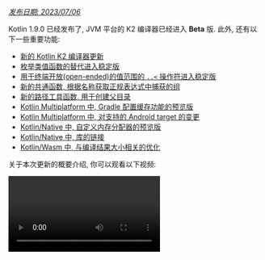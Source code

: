 [//]: # (title: Kotlin 1.9.0 版中的新功能)

_[发布日期: 2023/07/06](releases.md#release-details)_

Kotlin 1.9.0 已经发布了, JVM 平台的 K2 编译器已经进入 **Beta** 版.
此外, 还有以下一些重要功能:

* [新的 Kotlin K2 编译器更新](#new-kotlin-k2-compiler-updates)
* [枚举类值函数的替代进入稳定版](#stable-replacement-of-the-enum-class-values-function)
* [用于终端开放(open-ended)的值范围的 `..<` 操作符进入稳定版](#stable-operator-for-open-ended-ranges)
* [新的共通函数, 根据名称获取正规表达式中捕获的组](#new-common-function-to-get-regex-capture-group-by-name)
* [新的路径工具函数, 用于创建父目录](#new-path-utility-to-create-parent-directories)
* [Kotlin Multiplatform 中, Gradle 配置缓存功能的预览版](#preview-of-the-gradle-configuration-cache)
* [Kotlin Multiplatform 中, 对支持的 Android target 的变更](#changes-to-android-target-support)
* [Kotlin/Native 中, 自定义内存分配器的预览版](#preview-of-custom-memory-allocator)
* [Kotlin/Native 中, 库的链接](#library-linkage-in-kotlin-native)
* [Kotlin/Wasm 中, 与编译结果大小相关的优化](#size-related-optimizations)

关于本次更新的概要介绍, 你可以观看以下视频:

<video src="https://www.youtube.com/v/fvwTZc-dxsM" title="Kotlin 1.9.0 版中的新功能"/>

## IDE 支持 {id="ide-support"}

在以下 IDE 中可以使用支持 1.9.0 版的 Kotlin plugin:

| IDE            | 支持的版本                          |
|----------------|--------------------------------|
| IntelliJ IDEA  | 2022.3.x, 2023.1.x             |
| Android Studio | Giraffe (223), Hedgehog (231)* |

*Android Studio Giraffe (223) 和 Hedgehog (231) 的后续发布版中会包含 Kotlin 1.9.0 plugin.

IntelliJ IDEA 2023.2 的后续发布版中会包含 Kotlin 1.9.0 plugin.

> 要下载 Kotlin 的 artifact 和依赖项, 请 [配置你的 Gradle 设置](#configure-gradle-settings), 使用 Maven Central 仓库.
>
{style="warning"}

## 新的 Kotlin K2 编译器更新 {id="new-kotlin-k2-compiler-updates"}

JetBrains 的 Kotlin 开发组一直在努力稳定 K2 编译器, 1.9.0 版引入了更多的新功能.
JVM 平台的 K2 编译器现在已进入 **Beta** 版.

对于 Kotlin/Native 和跨平台项目, 也有了基本的支持.

### kapt 编译器 plugin 与 K2 编译器之间的兼容性

你可以在你的项目中和 K2 编译器一起使用 [kapt plugin](kapt.md), 但存在一些限制.
即使将 `languageVersion` 设置为 `2.0`, kapt 编译器 plugin 仍然会使用旧的编译器.

如果你对一个 `languageVersion` 设置为 `2.0` 的项目执行 kapt 编译器 plugin,
kapt 会自动切换到 `1.9`, 并禁用特定版本的兼容性检查.
这个行为相当于包含了下面这些命令行参数:
* `-Xskip-metadata-version-check`
* `-Xskip-prerelease-check`
* `-Xallow-unstable-dependencies`

这些检查对 kapt 任务被禁用了. 所有其他的编译任务仍然会继续使用新的 K2 编译器.

如果你在和 K2 编译器一起使用 kapt 时遇到任何问题, 请报告到我们的 [问题追踪系统](http://kotl.in/issue).

### 在你的项目中试用 K2 编译器 {id="try-the-k2-compiler-in-your-project"}

从 1.9.0 开始, 到 Kotlin 2.0 发布之前, 你可以很容易的测试 K2 编译器,
只需要向你的 `gradle.properties` 文件添加 `kotlin.experimental.tryK2=true` Gradle 属性就可以了.
你也可以运行以下命令:

```shell
./gradlew assemble -Pkotlin.experimental.tryK2=true
```

这个 Gradle 属性会自动将语言版本设置为 2.0, 而且会更新构建报告,
包括 Kotlin 编译任务中, 使用 K2 编译器和使用当前编译器的任务数量:

```none
##### 'kotlin.experimental.tryK2' results (Kotlin/Native not checked) #####
:lib:compileKotlin: 2.0 language version
:app:compileKotlin: 2.0 language version
##### 100% (2/2) tasks have been compiled with Kotlin 2.0 #####
```

### Gradle 构建报告 {id="gradle-build-reports"}

[Gradle 构建报告](gradle-compilation-and-caches.md#build-reports) 现在会显示编译代码时使用的是当前编译器还是 K2 编译器.
在 Kotlin 1.9.0 中, 你可以在你的 [Gradle build scan](https://scans.gradle.com/) 中看到这些信息:

![Gradle build scan - 使用 K1 编译器](gradle-build-scan-k1.png){width=700}

![Gradle build scan - 使用 K2 编译器](gradle-build-scan-k2.png){width=700}

你还可以在构建报告中看到项目中使用的 Kotlin 版本:

```none
Task info:
  Kotlin language version: 1.9
```

> 如果你使用 Gradle 8.0, 你可能遇到构建报告的一些问题, 尤其是启用 Gradle 配置缓存时.
> 这是一个已知的问题, 在 Gradle 8.1 和之后的版本中已经修正.
>
{style="note"}

### K2 编译器目前的限制 {id="current-k2-compiler-limitations"}

在你的 Gradle 项目中启用 K2 存在一些限制, 对使用 Gradle 8.3 以下版本的项目, 下面的情况可能会有影响:

* `buildSrc` 中源代码的编译.
* 在被包含的构建中的 Gradle plugin 的编译.
* 在 Gradle 8.3 以下版本的项目中使用的其他 Gradle plugin 的编译.
* Gradle plugin 依赖项的构建.

如果你遇到上面提到的问题, 你可以通过以下步骤来解决:

* 对 `buildSrc`, 任何 Gradle plugin, 以及它们的依赖项, 设置语言版本:

```kotlin
kotlin {
    compilerOptions {
        languageVersion.set(org.jetbrains.kotlin.gradle.dsl.KotlinVersion.KOTLIN_1_9)
        apiVersion.set(org.jetbrains.kotlin.gradle.dsl.KotlinVersion.KOTLIN_1_9)
    }
}
```

* 当 Gradle 8.3 可以使用时, 将你的项目的 Gradle 版本更新到 8.3.

### 留下你对于新 K2 编译器的反馈意见

如果你能提供你的反馈意见, 我们将会非常感谢!

* 在 Kotlin Slack 频道中, 直接向 K2 开发者提供你的反馈意见 – [获得邀请](https://surveys.jetbrains.com/s3/kotlin-slack-sign-up),
  并加入 [#k2-early-adopters](https://kotlinlang.slack.com/archives/C03PK0PE257) 频道.
* 在 [我们的问题追踪系统](https://kotl.in/issue) 中, 报告你遇到的新 K2 编译器的问题.
* [启用 **Send usage statistics** 选项](https://www.jetbrains.com/help/idea/settings-usage-statistics.html),
  允许 JetBrains 收集关于 K2 使用状况的匿名数据..

## 语言功能特性

在 Kotlin 1.9.0 中, 一些以前版本引入的新语言功能特性升级到了稳定版:
* [枚举类值函数的替代](#stable-replacement-of-the-enum-class-values-function)
* [数据对象与数据类的对称性](#stable-data-objects-for-symmetry-with-data-classes)
* [在内联的值类(inline value class)中支持有 body 的次级构造器(secondary constructor)](#support-for-secondary-constructors-with-bodies-in-inline-value-classes)

### 枚举类值函数的替代进入稳定版 {id="stable-replacement-of-the-enum-class-values-function"}

在 1.8.20 中, 引入了实验性功能: 枚举类的 `entries` 属性.
`entries` 属性是 `values()` 合成(synthetic)函数的现代而且高性能的替代者.
在 1.9.0 中, `entries` 属性进入了稳定版.

> `values()` 函数仍然继续支持, 但我们推荐你改为使用 `entries` 属性.
>
{style="tip"}

```kotlin
enum class Color(val colorName: String, val rgb: String) {
    RED("Red", "#FF0000"),
    ORANGE("Orange", "#FF7F00"),
    YELLOW("Yellow", "#FFFF00")
}

fun findByRgb(rgb: String): Color? = Color.entries.find { it.rgb == rgb }
```
{validate="false"}

关于枚举类的 `entries` 属性, 更多详情请参见 [Kotlin 1.8.20 的新功能](whatsnew1820.md#a-modern-and-performant-replacement-of-the-enum-class-values-function).

### 数据对象与数据类的对称性进入稳定版 {id="stable-data-objects-for-symmetry-with-data-classes"}

在 [Kotlin 1.8.20](whatsnew1820.md#preview-of-data-objects-for-symmetry-with-data-classes) 中引入了数据对象的声明,
现在进入了稳定版.
包括为了与数据类保持对称而添加的函数: `toString()`, `equals()`, 和 `hashCode()`.

这个功能在 `sealed` 类型层级结构中非常有用 (例如一个 `sealed class` 或 `sealed interface` 层级结构),
因为 `data object` 声明可以与 `data class` 声明一起方便的使用.
在这个示例中, 将 `EndOfFile` 声明为 `data object`, 而不是普通的 `object`,
代表它自动拥有 `toString()` 函数, 不需要手动的覆盖这个函数.
这样就保持了与相应的数据类定义的对称性.

```kotlin
sealed interface ReadResult
data class Number(val number: Int) : ReadResult
data class Text(val text: String) : ReadResult
data object EndOfFile : ReadResult

fun main() {
    println(Number(7)) // 输出结果为 Number(number=7)
    println(EndOfFile) // 输出结果为 EndOfFile
}
```
{validate="false"}

更多详情, 请参见 [Kotlin 1.8.20 的新功能](whatsnew1820.md#preview-of-data-objects-for-symmetry-with-data-classes).

### 在内联的值类(inline value class)中支持有 body 的次级构造器(secondary constructor) {id="support-for-secondary-constructors-with-bodies-in-inline-value-classes"}

从 Kotlin 1.9.0 开始, [内联的值类(inline value class)](inline-classes.md) 中有 body 的次级构造器(secondary constructor) 默认可以使用了:

```kotlin
@JvmInline
value class Person(private val fullName: String) {
    // 从 Kotlin 1.4.30 开始可以使用:
    init {
        check(fullName.isNotBlank()) {
            "Full name shouldn't be empty"
        }
    }
    // 从 Kotlin 1.9.0 开始默认可以使用:
    constructor(name: String, lastName: String) : this("$name $lastName") {
        check(lastName.isNotBlank()) {
            "Last name shouldn't be empty"
        }
    }
}
```
{validate="false"}

以前, Kotlin 在内联类中只允许使用 public 的主构造器.
这就造成, 无法封装底层值, 或创建一个内联类来表达某些受限定的值.

随着 Kotlin 的发展, 解决了这个问题. Kotlin 1.4.30 取消了对 `init` 代码块的限制,
之后, Kotlin 1.8.20 提供了预览功能, 允许使用有 body 的次级构造器.
现在这个功能默认可以使用了.
关于 Kotlin 内联类的开发进程, 请参见 [这个 KEEP](https://github.com/Kotlin/KEEP/blob/master/proposals/inline-classes.md).

## Kotlin/JVM {id="kotlin-jvm"}

从 version 1.9.0 来时, 编译器能够生成字节码版本对应于 JVM 20的类.
此外, `JvmDefault` 注解和旧的 `-Xjvm-default` 模式的废弃周期继续向前推进.

### JvmDefault 注解和旧的 -Xjvm-default 模式的废弃

从 Kotlin 1.5 开始, `JvmDefault` 注解的使用被废弃了, 取代它的是新的 `-Xjvm-default` 模式: `all` 和 `all-compatibility`.
随着 Kotlin 1.4 中引入的 `JvmDefaultWithoutCompatibility`,
以及 Kotlin 1.6 中引入的 `JvmDefaultWithCompatibility`,
这些模式提供了对 `DefaultImpls` 类的生成的全面的控制, 并确保与旧的 Kotlin 代码无缝的兼容性.

因此, 在 Kotlin 1.9.0 中, `JvmDefault` 注解不再具有任何意义, 并被标注为已废弃, 使用它会产生编译错误.
它最终将会从 Kotlin 中完全删除.

## Kotlin/Native {id="kotlin-native"}

除其他改进之外, 这个发布版还带来了 [Kotlin/Native 内存管理器](native-memory-manager.md) 的更多改进,
将会增强它的健壮性和性能:

* [自定义内存分配器的预览版](#preview-of-custom-memory-allocator)
* [主线程上的 Objective-C 或 Swift 对象释放 hook](#objective-c-or-swift-object-deallocation-hook-on-the-main-thread)
* [在 Kotlin/Native 中访问常数值时不会初始化对象](#no-object-initialization-when-accessing-constant-values-in-kotlin-native)
* [能够为 iOS 模拟器上的测试配置 standalone 模式](#ability-to-configure-standalone-mode-for-ios-simulator-tests-in-kotlin-native)
* [Kotlin/Native 中库的链接](#library-linkage-in-kotlin-native)

### 自定义内存分配器的预览版 {id="preview-of-custom-memory-allocator"}

Kotlin 1.9.0 引入了自定义内存分配器的预览版.
它的分配系统能够提高 [Kotlin/Native 内存管理器](native-memory-manager.md) 的运行期性能.

Kotlin/Native 中目前的对象分配系统使用一个一般性的分配器, 不能实现高效的垃圾收集.
作为补偿, 在垃圾收集器 (GC) 将所有已分配的对象合并入单个列表之前
它维护一个线程局部的(thread-local)链表, 其中包含已分配的对象, 这个列表可以在清理过程中遍历.
这种方案造成了几个性能缺陷:

* 清理顺序缺乏内存局部性(memory locality), 并且经常导致分散的内存访问模式, 造成潜在的性能问题.
* 链表对每个对象需要更多内存, 增加了内存使用量, 尤其是在处理大量的小对象的情况下.
* 包含所有已分配对象的单个列表使得难以进行并行清理, 当转换器线程(Mutator Thread)分配对象的速度超过 GC 线程回收它们的速度时, 可能造成内存使用量的问题.

为了解决这些问题, Kotlin 1.9.0 引入了自定义内存分配器的预览版.
它将系统内存分为多个页面(Page), 允许按连续的顺序进行独立的清理.
每次分配的内存都会成为一个页面(Page)内的内存块(Memory Block), 并且页面会追踪各个块的大小.
各种不同的页面类型进行了不同的优化, 以适应于不同的内存分配大小.
内存块的连续排列保证了可以对所有的分配块进行高效的迭代.

当一个线程分配内存时, 它会根据分配的大小搜索适当的页面.
线程会根据不同的大小类别维护一组页面.
对于一个确定的大小, 当前页通常可以容纳这个内存分配.
如果不能, 那么线程会从共享的分配空间请求一个不同的页面.
这个页面的状态可能是可用, 需要清理, 或需要创建.

新的内存分配器允许同时使用多个多个独立的分配空间,
因此 Kotlin 开发组可以实验不同的页面布局, 进一步提高性能.

关于新的内存分配器的设计, 更多详情请参见 [README](https://github.com/JetBrains/kotlin/blob/master/kotlin-native/runtime/src/alloc/custom/README.md).

#### 如何启用

添加 `-Xallocator=custom` 编译器选项:

```kotlin
kotlin {
    macosX64("native") {
        binaries.executable()

        compilations.configureEach {
            compilerOptions.configure {
                freeCompilerArgs.add("-Xallocator=custom")
            }
        }
    }
}
```
{validate="false"}

#### 留下你的反馈意见

希望你能通过 [YouTrack](https://youtrack.jetbrains.com/issue/KT-55364/Implement-custom-allocator-for-Kotlin-Native)
提供你的反馈意见, 帮助改进自定义分配器.

### 主线程上的 Objective-C 或 Swift 对象释放 hook {id="objective-c-or-swift-object-deallocation-hook-on-the-main-thread"}

从 Kotlin 1.9.0 开始, 对于 Objective-C 或 Swift 对象, 如果对象在主线程中被传递到 Kotlin, 那么对象的释放 hook 也会在主线程上被调用.
[Kotlin/Native 内存管理器](native-memory-manager.md) 以前处理 Objective-C 对象引用的方式可能会导致内存泄露.
我们相信现在的新的行为可以改进内存管理器的健壮性.

考虑一个被 Kotlin 代码引用的 Objective-C 对象, 例如, 当对象作为参数传递时, 被函数返回时, 或者从一个集合获取时.
这种情况下, Kotlin 创建它自己的对象, 其中保持 Objective-C 对象的引用.
当 Kotlin 对象被释放时, Kotlin/Native 运行期库会调用 `objc_release` 函数, 释放 Objective-C 对象的引用.

在以前的版本中, Kotlin/Native 内存管理器在一个特殊的 GC 线程中运行 `objc_release`.
如果它是这个对象的最后引用, 那么对象会被释放.
问题发生在, 如果 Objective-C 对象有自定义的释放 hooks, 例如 Objective-C 中的 `dealloc` 方法, 或 Swift 中的 `deinit` 代码块,
这些 hook 期望在特定的线程上调用.

由于主线程中的对象的 hook 通常也期望在主线程中调用, Kotlin/Native 运行期库现在也在主线程上调用 `objc_release`.
它应该覆盖 Objective-C 对象在主线程上传递到 Kotlin, 并在主线程中创建一个 Kotlin 端的对等对象的情况.
这只对处理主调度队列的情况才有效，对于通常的 UI 应用程序就是这种情况.
如果不是主调度队列, 或者对象在主线程以外的线程中传递到 Kotlin 的情况, 会和以前一样, 在特殊的 GC 线程中调用 `objc_release`.

#### 如何关闭这个功能

如果你遇到问题, 你可以在你的 `gradle.properties` 文件中, 添加以下选项, 禁用这个行为:

```none
kotlin.native.binary.objcDisposeOnMain=false
```

遇到这样的情况, 请报告到 [我们的问题追踪系统](https://kotl.in/issue).

### 在 Kotlin/Native 中访问常数值时不会初始化对象 {id="no-object-initialization-when-accessing-constant-values-in-kotlin-native"}

从 Kotlin 1.9.0 开始, 在访问 `const val` 域变量时, Kotlin/Native 后端不会初始化对象:

```kotlin
object MyObject {
    init {
        println("side effect!")
    }

    const val y = 1
}

fun main() {
    println(MyObject.y) // 第 1 次不会初始化
    val x = MyObject    // 这里会发生初始化
    println(x.y)
}
```
{validate="false"}

这个行为现在与 Kotlin/JVM 平台统一了, Kotlin/JVM 平台的实现与 Java 一致, 对这种情况对象永远不会初始化.
由于这个变化, 你的 Kotlin/Native 项目还能够有一些性能改进.

### 能够为 iOS 模拟器上的测试配置 standalone 模式 {id="ability-to-configure-standalone-mode-for-ios-simulator-tests-in-kotlin-native"}

默认情况下, 在对 Kotlin/Native 运行 iOS 模拟器上的测试时, 会使用 `--standalone` 选项, 以避免发生手动的模拟器启动和关闭.
在 1.9.0 中, 现在你可以在 Gradle task 中通过 `standalone` 属性配置是否使用这个选项.
默认会使用 `--standalone` 选项, 启用 standalone 模式.

下面的例子演示在你的 `build.gradle.kts` 文件中如何禁用 standalone 模式:

```kotlin
tasks.withType<org.jetbrains.kotlin.gradle.targets.native.tasks.KotlinNativeSimulatorTest>().configureEach {
    standalone.set(false)
}
```
{validate="false"}

> 如果你禁用 standalone 模式, 那么必须手动启用模拟器. 要从 CLI 启动你的模拟器, 可以使用下面的命令:
>
> ```shell
> /usr/bin/xcrun simctl boot <DeviceId>
>```
>
{style="warning"}

### Kotlin/Native 中库的链接 {id="library-linkage-in-kotlin-native"}

从 Kotlin 1.9.0 开始, Kotlin/Native 编译器使用与 Kotlin/JVM 相同的方式来处理 Kotlin 库的链接问题.
如果一个第三方 Kotlin 库的作者对实验性 API 进行了不兼容的变更, 而这个 API 又被另一个第三方 Kotlin 库使用, 那么你就可能遇到这样的问题.

对于第三方 Kotlin 库之间发生链接错误的情况, 构建不会在编译过程中失败.
相反, 你只会在运行期间遇到这些错误, 这种行为与 JVM 完全相同.

每当 Kotlin/Native 编译器检测到库链接的问题就会报告警告.
你可以在你的编译日志中找到这样的警告, 例如:

```text
No function found for symbol 'org.samples/MyRemovedClass.doSomething|3657632771909858561[0]'

Can not get instance of singleton 'MyEnumClass.REMOVED_ENTRY': No enum entry found for symbol 'org.samples/MyEnumClass.REMOVED_ENTRY|null[0]'

Function 'getMyRemovedClass' can not be called: Function uses unlinked class symbol 'org.samples/MyRemovedClass|null[0]'
```

在你的项目中, 你可以进一步配置, 甚至禁用这样的行为:

* 如果你不想在你的编译日志中看到这些警告, 可以使用 `-Xpartial-linkage-loglevel=INFO` 编译器选项来禁止警告.
* 也可以使用 `-Xpartial-linkage-loglevel=ERROR`, 将报告的警告级别提升为编译错误.
  这种情况下, 编译会失败, 你会在编译日志中看到所有的错误. 使用这个选项可以更加严密的检测链接错误.
* 如果你在使用这个功能时遇到意想不到的问题, 你可以使用 `-Xpartial-linkage=disable` 编译器选项关闭这个功能.
  遇到这样的情况, 请报告到 [我们的问题追踪系统](https://kotl.in/issue).

```kotlin
// 通过 Gradle 构建文件传递编译器选项的示例.
kotlin {
    macosX64("native") {
        binaries.executable()

        compilations.configureEach {
            compilerOptions.configure {
                // 禁止链接警告:
                freeCompilerArgs.add("-Xpartial-linkage-loglevel=INFO")

                // 将链接警告提升为错误:
                freeCompilerArgs.add("-Xpartial-linkage-loglevel=ERROR")

                // 完全禁用这个功能:
                freeCompilerArgs.add("-Xpartial-linkage=disable")
            }
        }
    }
}
```
{validate="false"}

### 用于与 C 代码交互时的隐式整数转换的编译器选项 {id="compiler-option-for-c-interop-implicit-integer-conversions"}

我们引入了与 C 代码交互时的一个编译器选项, 允许你使用隐式整数转换.
经过仔细考虑之后, 我们引入了这个编译器选项, 以防止无意的使用,
因为这个功能还有待继续改进, 而我们的目标是拥有最高质量的 API.

下面的示例代码中, 一个隐式整数转换允许 `options = 0`,
尽管 [`options`](https://developer.apple.com/documentation/foundation/nscalendar/options)
是无符号的 `UInt` 类型, 而 `0` 是有符号的整数.

```kotlin
val today = NSDate()
val tomorrow = NSCalendar.currentCalendar.dateByAddingUnit(
    unit = NSCalendarUnitDay,
    value = 1,
    toDate = today,
    options = 0
)
```
{validate="false"}

要对原生库使用隐式转换, 请使用 `-XXLanguage:+ImplicitSignedToUnsignedIntegerConversion` 编译器选项.

你可以在你的 Gradle `build.gradle.kts` 文件中进行配置:
```kotlin
tasks.withType<org.jetbrains.kotlin.gradle.tasks.KotlinNativeCompile>().configureEach {
    compilerOptions.freeCompilerArgs.addAll(
        "-XXLanguage:+ImplicitSignedToUnsignedIntegerConversion"
    )
}
```
{validate="false"}

## Kotlin Multiplatform

在 1.9.0 中, Kotlin Multiplatform 有了以下重要更新, 旨在改善你的开发者体验:

* [对支持的 Android target 的变更](#changes-to-android-target-support)
* [默认启用新的 Android 源代码集布局](#new-android-source-set-layout-enabled-by-default)
* [在跨平台项目中的 Gradle 配置缓存功能的预览版](#preview-of-the-gradle-configuration-cache)

### 对支持的 Android target 的变更 {id="changes-to-android-target-support"}

我们正在继续努力稳定 Kotlin Multiplatform.
其中必要的一步是为 Android target 提供一级支持.
我们很激动的宣布, 将来, Google 的 Android 开发组将会提供他们自己的 Gradle plugin, 来支持 Kotlin Multiplatform 中的 Android.

为了给这个来自 Google 的新解决方案开辟道路, 我们会重命名 1.9.0 的目前的 Kotlin DSL 中的 `android` 代码块.
请将你的构建脚本中的所有 `android` 代码块改为 `androidTarget`.
这是一个必要的临时变更, 目的是将 `android` 的名称留给未来由 Google 提供的 DSL 使用.

Google plugin 将成为在跨平台项目中使用 Android 的首选方式.
当它完成之后, 我们会提供必要的迁移说明, 让你能够象以前一样使用 `android` 的短名称.

### 默认启用新的 Android 源代码集布局 {id="new-android-source-set-layout-enabled-by-default"}

从 Kotlin 1.9.0 开始, 默认会使用新的 Android 源代码集布局.
它取代了以前的目录命名模式, 这个旧模式在很多方面令人难以理解.
新布局有很多优点:

* 简化的类型语义 – 新的 Android 源代码集布局提供了清晰而且一致的命名规约, 有助于区分不同类型的源代码集.
* 改进的源代码目录布局 – 使用新的布局, `SourceDirectories` 的排列变得更加连贯, 更易于组织代码和定位源代码文件.
* 清晰的 Gradle 配置命名模式 – 在 `KotlinSourceSets` 和 `AndroidSourceSets` 中, 命名模式现在更加一致, 更加易于预测.

新的布局需要使用 Android Gradle plugin 7.0 或更高版本, 以及 Android Studio 2022.3 或更高版本.
请参见我们的 [迁移向导](multiplatform-android-layout.md), 在你的 `build.gradle(.kts)` 文件中进行必要的修改.

### Gradle 配置缓存功能的预览版 {id="preview-of-the-gradle-configuration-cache"}

<anchor name="preview-of-gradle-configuration-cache"/>

Kotlin 1.9.0 增加了对跨平台库中的 [Gradle 配置缓存](https://docs.gradle.org/current/userguide/configuration_cache.html) 的支持.
如果你是库的作者, 你可以得益于构建性能的改善.

Gradle 配置缓存通过对后续的构建重用配置阶段的结果来加快构建过程.
这个功能从 Gradle 8.1 开始成为稳定版. 要启用它, 请遵照 [Gradle 文档](https://docs.gradle.org/current/userguide/configuration_cache.html#config_cache:usage) 中的说明.

> 对于与 Xcode 集成的 task, 或 [Kotlin CocoaPods Gradle plugin](multiplatform-cocoapods-dsl-reference.md),
> Kotlin Multiplatform plugin 还不支持 Gradle 配置缓存.
> 我们期望在未来的 Kotlin 发布版中添加这个功能.
>
{style="note"}

## Kotlin/Wasm

Kotlin 开发组还在继续实验新的 Kotlin/Wasm 编译目标.
这个发布版引入了几个性能优化和 [与编译结果大小相关的优化](#size-related-optimizations),
以及 [与 JavaScript 交互功能的更新](#updates-in-javascript-interop).

### 与编译结果大小相关的优化 {id="size-related-optimizations"}

对 WebAssembly (Wasm) 项目, Kotlin 1.9.0 引入了编译结果大小的显著改善.
比较两个 "Hello World" 项目,
Kotlin 1.9.0 中的 Wasm 代码大小比 Kotlin 1.8.20 中要小超过 10 倍以上.

![Kotlin/Wasm 与编译结果大小相关的优化](wasm-1-9-0-size-improvements.png){width=700}

在使用 Kotlin 代码针对 Wasm 平台进行开发时, 这些代码大小优化可以更加高效的利用资源, 并改善性能.

### 与 JavaScript 交互功能的更新 {id="updates-in-javascript-interop"}

这次 Kotlin 更新引入了 Kotlin/Wasm 的 Kotlin 与 JavaScript 之间交互能力的变更.
由于 Kotlin/Wasm 是一个 [实验性](components-stability.md#stability-levels-explained) 功能, 它的互操作性存在一些限制.

#### 动态类型的限制

从 1.9.0 版开始, Kotlin 在 Kotlin/Wasm 中不再支持使用 `Dynamic` 类型.
这个功能现在已被废弃, 由新的通用的 `JsAny` 类型取代, 这个类型游离于 JavaScript 互操作性.

更多详情, 请参见 [Kotlin/Wasm 与 JavaScript 的互操作性](wasm-js-interop.md) 文档.

#### 非外部类型(non-external type)的限制

Kotlin/Wasm 在向 JavaScript 传递值时, 或从 JavaScript 传入值时, 支持对特定的 Kotlin 静态的转换.
支持的类型包括:

* 基本类型, 例如有符号的数值, `Boolean`, 以及 `Char`.
* `String`.
* 函数类型.

其他类型传递时不会转换, 而是作为不透明引用(Opaque Reference), 导致 JavaScript 与 Kotlin 子类型之间的不一致.

为了解决这个问题, Kotlin 在与 JavaScript 交互时, 限制为只允许使用一组良好支持的类型.
从 Kotlin 1.9.0 开始, 在 Kotlin/Wasm 的 JavaScript 交互中, 只支持外部(external) 类型, 基本类型, 字符串, 以及函数类型.
此外, 引入了一个单独的显式类型, 名为 `JsReference`, 用来表达可在 JavaScript 交互中使用的 Kotlin/Wasm 对象句柄.

更多详情, 请参见 [Kotlin/Wasm 与 JavaScript 的互操作性](wasm-js-interop.md) 文档.

### Kotlin Playground 中的 Kotlin/Wasm

Kotlin Playground 支持 Kotlin/Wasm 编译目标.
你可以编写, 运行, 分享你的针对 Kotlin/Wasm 编译目标的 Kotlin 代码.
[马上看看吧](https://pl.kotl.in/HDFAvimga)

> 使用 Kotlin/Wasm 需要在你的浏览器中启用实验性的功能.
>
> [参见: 如何启用这些功能](wasm-troubleshooting.md).
>
{style="note"}

```kotlin
import kotlin.time.*
import kotlin.time.measureTime

fun main() {
    println("Hello from Kotlin/Wasm!")
    computeAck(3, 10)
}

tailrec fun ack(m: Int, n: Int): Int = when {
    m == 0 -> n + 1
    n == 0 -> ack(m - 1, 1)
    else -> ack(m - 1, ack(m, n - 1))
}

fun computeAck(m: Int, n: Int) {
    var res = 0
    val t = measureTime {
        res = ack(m, n)
    }
    println()
    println("ack($m, $n) = ${res}")
    println("duration: ${t.inWholeNanoseconds / 1e6} ms")
}
```
{kotlin-runnable="true" kotlin-min-compiler-version="1.3" id="kotlin-whats-new-1-9-0-kotlin-wasm-playground"}

## Kotlin/JS {id="kotlin-js"}

这个发布版引入了 Kotlin/JS 的更新, 包括删除了旧的 Kotlin/JS 编译器, 废弃了 Kotlin/JS Gradle plugin,
以及实验性的支持 ES2015:

* [删除了旧的 Kotlin/JS 编译器](#removal-of-the-old-kotlin-js-compiler)
* [废弃了 Kotlin/JS Gradle plugin](#deprecation-of-the-kotlin-js-gradle-plugin)
* [废弃了外部枚举类型(external enum)](#deprecation-of-external-enum)
* [实验性的支持 ES2015 类和模块](#experimental-support-for-es2015-classes-and-modules)
* [更改了 JS 产品发布(production distribution)的默认目标](#changed-default-destination-of-js-production-distribution)
* [从 stdlib-js 中抽取了 org.w3c 声明](#extract-org-w3c-declarations-from-stdlib-js)

> 从 1.9.0 版开始, 对 Kotlin/JS 还启用了 [部分的库链接](#library-linkage-in-kotlin-native).
>
{style="note"}

### 删除了旧的 Kotlin/JS 编译器 {id="removal-of-the-old-kotlin-js-compiler"}

在 Kotlin 1.8.0 中, 我们 [宣布了](whatsnew18.md#stable-js-ir-compiler-backend) 基于 IR 的后端已成为 [稳定版](components-stability.md).
从那之后, 不指定编译器成为一种错误, 使用旧的编译器会导致警告.

在 Kotlin 1.9.0 中, 使用旧的后端会导致错误.
请遵照我们的 [迁移指南](js-ir-migration.md), 迁移到 IR 编译器.

### 废弃了 Kotlin/JS Gradle plugin {id="deprecation-of-the-kotlin-js-gradle-plugin"}

从 Kotlin 1.9.0 开始, `kotlin-js` Gradle plugin 已被废弃.
我们建议你改为使用 `kotlin-multiplatform` Gradle plugin 中的 `js()` 编译目标.

Kotlin/JS Gradle plugin 的功能本质上与 `kotlin-multiplatform` plugin 是重叠的, 并使用了相同的内部实现.
这种功能重叠导致了理解困难, 并增加了 Kotlin 开发组的维护负担.

关于迁移说明, 请参见我们的 [Kotlin Multiplatform 兼容性指南](multiplatform-compatibility-guide.md#migration-from-kotlin-js-gradle-plugin-to-kotlin-multiplatform-gradle-plugin).
如果你遇到迁移指南中没有提到的其它问题, 请报告到我们的 [问题追踪系统](http://kotl.in/issue).

### 废弃了外部枚举类型(external enum) {id="deprecation-of-external-enum"}

在 Kotlin 1.9.0 中, 外部枚举类型(external enum)的使用将被废弃, 原因是枚举类型的静态成员, 例如 `entries`, 不能存在于 Kotlin 之外.
我们建议改为使用外部的封闭类, 并以对象作为它的子类:

```kotlin
// 以前的代码
external enum class ExternalEnum { A, B }

// 现在的代码
external sealed class ExternalEnum {
    object A: ExternalEnum
    object B: ExternalEnum
}
```
{validate="false"}

通过切换为以对象为子类的外部封闭类, 你可以实现与外部枚举类型相似的功能, 同时又能避免与默认方法相关的问题.

从 Kotlin 1.9.0 开始, 外部枚举类型的使用将被标记为废弃.
我们建议你更新你的代码, 使用上面建议的外部封闭类来实现, 以保证兼容性, 并有利于未来的维护.

### 实验性的支持 ES2015 类和模块 {id="experimental-support-for-es2015-classes-and-modules"}

本次发布引入了对 ES2015 模块和生成 ES2015 类的 [实验性](components-stability.md#stability-levels-explained) 支持:
* 模块提供了一种方式, 简化你的代码库, 并提高可维护性.
* 类允许你结合面向对象编程 (OOP) 原则, 产生更加清晰直观的代码.

要启用这些功能, 请更新你的 `build.gradle.kts` 文件:

```kotlin
// build.gradle.kts
kotlin {
    js(IR) {
        useEsModules() // 启用 ES2015 模块
        browser()
    }
}

// 启用 ES2015 类的生成
tasks.withType<KotlinJsCompile>().configureEach {
    kotlinOptions {
        useEsClasses = true
    }
}
```
{validate="false"}

关于 ES2015 (ECMAScript 2015, ES6), 更多详情请参见 [官方文档](https://262.ecma-international.org/6.0/).

### 更改了 JS 产品发布(production distribution)的默认目标 {id="changed-default-destination-of-js-production-distribution"}

在 Kotlin 1.9.0 之前, 发布的目标目录是 `build/distributions`.
但是, 这是一个用于 Gradle archive 的共通目录.
为了解决这个问题, 在 Kotlin 1.9.0 中我们将默认的发布目标目录改为:
`build/dist/<targetName>/<binaryName>`.

例如, `productionExecutable` 过去会发布到 `build/distributions`.
在 Kotlin 1.9.0 中, 它会发布到 `build/dist/js/productionExecutable`.

> 如果你有一个使用这些构建结果的管道, 请确认更新目录的设置.
>
{style="warning"}

### 从 stdlib-js 中抽取了 org.w3c 声明 {id="extract-org-w3c-declarations-from-stdlib-js"}

从 Kotlin 1.9.0 开始, `stdlib-js` 不再包含 `org.w3c` 声明.
这些声明改为移动到一个单独的 Gradle 依赖项中.
当你向你的 `build.gradle.kts` 文件添加 Kotlin Multiplatform Gradle plugin 时,
这些声明会自动包含到你的项目中, 和标准库类似.

不需要任何手动的迁移处理. 必要的调整工作会自动处理.

## Gradle

Kotlin 1.9.0 带来了新的 Gradle 编译器选项, 以及很多其他功能:

* [删除了 classpath 属性](#removed-classpath-property)
* [新的 Gradle 编译器选项](#new-compiler-options)
* [Kotlin/JVM 的项目级编译器选项](#project-level-compiler-options-for-kotlin-jvm)
* [用于 Kotlin/Native 模块名称的编译器选项](#compiler-option-for-kotlin-native-module-name)
* [用于 Kotlin 官方库的单独的编译器 plugin](#separate-compiler-plugins-for-official-kotlin-libraries)
* [增加了最低支持版本](#incremented-minimum-supported-version)
* [kapt 不再过早创建 task](#kapt-doesn-t-cause-eager-task-creation-in-gradle)
* [JVM 编译目标校验模式的程序化配置](#programmatic-configuration-of-the-jvm-target-validation-mode)

### 删除了 classpath 属性 {id="removed-classpath-property"}

在 Kotlin 1.7.0 中, 我们宣布了 `KotlinCompile` task 属性 `classpath` 废弃周期的开始.
在 Kotlin 1.8.0 中废弃级别提升到了 `ERROR`.
在本次发布版中, 我们最终删除了 `classpath` 属性.
所有的编译任务现在应该使用 `libraries` 输入, 得到编译所需要的库的列表.

### 新的编译器选项 {id="new-compiler-options"}

Kotlin Gradle plugin 现在提供新的属性, 用于使用者同意(Opt-in), 以及编译器的渐进模式(progressive mode).

* 要对新的 API 标注使用者同意(Opt-in), 现在你可以使用 `optIn` 属性, 传递一个字符串列表, 例如: `optIn.set(listOf(a, b, c))`.
* 要启用渐进模式, 请使用 `progressiveMode.set(true)`.

### Kotlin/JVM 的项目级编译器选项 {id="project-level-compiler-options-for-kotlin-jvm"}

从 Kotlin 1.9.0 开始, 在 `kotlin` 配置代码块中, 可以使用一个新的 `compilerOptions` 代码块:

```kotlin
kotlin {
    compilerOptions {
        jvmTarget.set(JVM.Target_11)
    }
}
```
{validate="false"}

这个功能使得编译器选项的配置更加容易. 但是, 需要注意一些重要的细节:

* 这个配置只适用于项目级.
* 对于 Android plugin, 这个代码块与下面的代码配置相同的对象:

```kotlin
android {
    kotlinOptions {}
}
```
{validate="false"}

* `android.kotlinOptions` 和 `kotlin.compilerOptions` 配置块会相互覆盖. 只有构建文件中最后出现的 (最下方的) 代码块会起作用.
* 如果在项目级配置了 `moduleName`, 它的值在传递给编译器时可能会变更.
  对 `main` 编译不会如此, 但对其它编译类型, 例如, test source, Kotlin Gradle plugin 会添加  `_test` 后缀.
* `tasks.withType<KotlinJvmCompile>().configureEach {}` (或 `tasks.named<KotlinJvmCompile>("compileKotlin") { }`) 之内的配置会覆盖 `kotlin.compilerOptions` 和 `android.kotlinOptions`.

### 用于 Kotlin/Native 模块名称的编译器选项 {id="compiler-option-for-kotlin-native-module-name"}

在 Kotlin Gradle plugin 中现在可以很容易的使用 Kotlin/Native 的
[`module-name`](compiler-reference.md#module-name-name-native) 编译器选项.

这个选项对编译的模块指定一个名称, 也可以为导入到 Objective-C 的声明添加一个名称前缀.

你可以直接在你的 Gradle 构建文件的 `compilerOptions` 代码块中设置模块名称:

<tabs group="build-script">
<tab title="Kotlin" group-key="kotlin">

```kotlin
tasks.named<org.jetbrains.kotlin.gradle.tasks.KotlinNativeCompile>("compileKotlinLinuxX64") {
    compilerOptions {
        moduleName.set("my-module-name")
    }
}
```

</tab>
<tab title="Groovy" group-key="groovy">

```groovy
tasks.named("compileKotlinLinuxX64", org.jetbrains.kotlin.gradle.tasks.KotlinNativeCompile.class) {
    compilerOptions {
        moduleName = "my-module-name"
    }
}
```

</tab>
</tabs>


### 用于 Kotlin 官方库的单独的编译器 plugin {id="separate-compiler-plugins-for-official-kotlin-libraries"}

Kotlin 1.9.0 为它的官方库引入了单独的编译器 plugin. 以前, 编译器 plugin 内嵌在对应的 Gradle plugin 中.
如果编译器 plugin 编译时使用的 Kotlin 版本比 Gradle build 的 Kotlin 运行期版本更高, 就可能导致兼容性问题.

新的编译器 plugin 添加为单独的依赖项, 因此你不会再遇到与旧版本 Gradle 的兼容性问题.
新方案的另一个主要优点是, 新的编译器 plugin 可以在其他构建系统中使用, 例如 [Bazel](https://bazel.build/).

以下是我们发布到 Maven Central 的新编译器 plugin 的列表:

* kotlin-atomicfu-compiler-plugin
* kotlin-allopen-compiler-plugin
* kotlin-lombok-compiler-plugin
* kotlin-noarg-compiler-plugin
* kotlin-sam-with-receiver-compiler-plugin
* kotlinx-serialization-compiler-plugin

每个 plugin 都有它对应的 `-embeddable`, 例如,
`kotlin-allopen-compiler-plugin-embeddable` 用来与 `kotlin-compiler-embeddable` artifact 一起使用,
这是脚本化 artifact 的默认选项.

Gradle 将这些 plugin 添加为编译器参数. 你不需要对你既有的项目进行任何变更.

### 增加了最低支持版本 {id="incremented-minimum-supported-version"}

从 Kotlin 1.9.0 开始, 支持的 Android Gradle plugin 最低版本是 4.2.2.

参见 [Kotlin Gradle plugin 与可用的 Gradle 版本之间的兼容性](gradle-configure-project.md#apply-the-plugin).

### kapt 不再过早创建 Gradle 中的 task {id="kapt-doesn-t-cause-eager-task-creation-in-gradle"}

在 1.9.0 之前, [kapt 编译器 plugin](kapt.md) 会请求配置后的 Kotlin 编译 task 实例, 导致过早的创建 task.
在 Kotlin 1.9.0 中已经解决了这个问题. 如果你的 `build.gradle.kts` 文件使用默认的配置, 那么你的设置不会受到这个变更的影响.

> 如果你使用自定义的配置, 你的设置会受到不利的影响.
> 例如, 如果你使用 Gradle 的 task API 修改了 `KotlinJvmCompile` task, 你必须在你的构建脚本中对 `KaptGenerateStubs`
> task 进行类似的修改.
>
> 例如, 如果你的脚本对 `KotlinJvmCompile` task 的配置如下:
> ```kotlin
> tasks.named<KotlinJvmCompile>("compileKotlin") { // 你的自定义配置 }
> ```
> {validate="false"}
>
> 这种情况下, 你需要确定 `KaptGenerateStubs` task 中也包含相同的修改:
> ```kotlin
> tasks.named<KaptGenerateStubs>("kaptGenerateStubs") { // 你的自定义配置 }
> ```
> {validate="false"}
>
{style="warning"}

更多详情, 请参见我们的 [YouTrack ticket](https://youtrack.jetbrains.com/issue/KT-54468/KAPT-Gradle-plugin-causes-eager-task-creation).

### JVM 编译目标校验模式的程序化配置 {id="programmatic-configuration-of-the-jvm-target-validation-mode"}

在 Kotlin 1.9.0 之前, 只有一种方法来调整 Kotlin 与 Java 之间的 JVM 编译目标不兼容性的检测方式.
你必须在你的 `gradle.properties` 文件中对整个项目设置 `kotlin.jvm.target.validation.mode=ERROR`.

现在, 你也可以在你的 `build.gradle.kts` 文件中, 在 task 级进行配置:

```kotlin
tasks.named<org.jetbrains.kotlin.gradle.tasks.KotlinJvmCompile>("compileKotlin") {
    jvmTargetValidationMode.set(org.jetbrains.kotlin.gradle.dsl.jvm.JvmTargetValidationMode.WARNING)
}
```
{validate="false"}

## 标准库

Kotlin 1.9.0 对标准库有了一些很大的改进:
* [`..<` 操作符](#stable-operator-for-open-ended-ranges) 和 [时间 API](#stable-time-api) 进入稳定版.
* [Kotlin/Native 标准库经过了彻底的审查和更新](#the-kotlin-native-standard-library-s-journey-towards-stabilization)
* [`@Volatile` 注解可以在更多平台使用](#stable-volatile-annotation)
* [有了一个 **共通的** 函数来通过名称获取正规表达式中捕获的组(capture group)](#new-common-function-to-get-regex-capture-group-by-name)
* [引入了 `HexFormat` 类, 用于 16 进制数的格式化和解析](#new-hexformat-class-to-format-and-parse-hexadecimals)

### 用于终端开放(open-ended)的值范围的 `..<` 操作符进入稳定版 {id="stable-operator-for-open-ended-ranges"}

新的 `..<` 操作符用于终端开放(open-ended)的值范围, 它在 [Kotlin 1.7.20](whatsnew1720.md#preview-of-the-operator-for-creating-open-ended-ranges) 中引入, 在 1.8.0 中进入稳定版.
在 1.9.0 中, 用于操作终端开放的值范围的标准库 API也进入了稳定版.

我们的研究显示, 在声明一个终端开放的值范围时, 新的 `..<` 操作符更加易于理解.
如果你使用 [`until`](https://kotlinlang.org/api/latest/jvm/stdlib/kotlin.ranges/until.html) 中缀函数, 很容易错误的理解为, 值范围包含它的上界(upper bound).

下面是使用 `until` 函数的示例:

```kotlin
fun main() {
    for (number in 2 until 10) {
        if (number % 2 == 0) {
            print("$number ")
        }
    }
    // 输出结果为 2 4 6 8
}
```
{validate="false"}

下面是使用新的 `..<` 操作符示例:

```kotlin
fun main() {
    for (number in 2..<10) {
        if (number % 2 == 0) {
            print("$number ")
        }
    }
    // 输出结果为 2 4 6 8
}
```
{validate="false"}

> 从 IntelliJ IDEA 2023.1.1 版开始, 有了一个新的代码审查, 对你可以使用 `..<` 操作符的地方, 会高亮显示.
>
{style="note"}

关于如何使用这个操作符, 更多详情请参见 [Kotlin 1.7.20 版中的新功能](whatsnew1720.md#preview-of-the-operator-for-creating-open-ended-ranges).

### 时间 API 进入稳定版 {id="stable-time-api"}

从 1.3.50 开始, 我们引入了一个新的时间测量 API 的预览版.
API 中关于时间长度的部分在 1.6.0 中进入了稳定版.
在 1.9.0 中, 时间测量 API 的其他部分也进入了稳定版.

旧的时间 API 提供了 `measureTimeMillis` 和 `measureNanoTime` 函数, 使用起来不直观.
很明显, 这两个函数都测量时间, 使用不同的单位, 但很难清楚理解的是, `measureTimeMillis` 使用 [wall clock](https://en.wikipedia.org/wiki/Elapsed_real_time)
来测量时间, 而 `measureNanoTime` 使用单调时间源(monotonic time source).
新的时间 API 解决了这个问题, 以及其他问题, 让 API 更加用户友好.

通过新的时间 API, 你可以很容易的实现以下功能:
* 使用单调时间源(monotonic time source), 测量执行某些代码消耗的时间, 使用你希望的时间单位.
* 标记一个时刻.
* 比较两个时刻, 并计算它们之间的差异.
* 检查从某个特定的时刻开始, 经过了多少时间.
* 检查当前时间是否已经经过了某个指定的时刻.

#### 测量代码的执行时间

要测量执行一段代码消耗的时间,
请使用 [`measureTime`](https://kotlinlang.org/api/latest/jvm/stdlib/kotlin.time/measure-time.html)
内联函数.

要测量执行一段代码消耗的时间, **并且** 返回这段代码的执行结果,
请使用 [`measureTimedValue`](https://kotlinlang.org/api/latest/jvm/stdlib/kotlin.time/measure-timed-value.html)
内联函数.

默认情况下, 这两个函数使用一个单调时间源(monotonic time source).
但是, 如果你想要使用流逝的真实时间源(elapsed real-time source), 也是可以的.
例如, 在 Android 中, 默认的时间源 `System.nanoTime()` 在设备活动时才计算时间.
当设备进入深度睡眠时, 它会失去对时间的追踪.
想要在设备深度睡眠时继续追踪时间, 你可以改为创建一个使用 [`SystemClock.elapsedRealtimeNanos()`](https://developer.android.com/reference/android/os/SystemClock#elapsedRealtimeNanos()) 的时间源:

```kotlin
object RealtimeMonotonicTimeSource : AbstractLongTimeSource(DurationUnit.NANOSECONDS) {
    override fun read(): Long = SystemClock.elapsedRealtimeNanos()
}
```
{validate="false"}

#### 标记时刻, 并测量时刻之间的差异

要标记一个特定的时刻, 请使用 [`TimeSource`](https://kotlinlang.org/api/latest/jvm/stdlib/kotlin.time/-time-source/)
接口, 和 [`markNow()`](https://kotlinlang.org/api/latest/jvm/stdlib/kotlin.time/-time-source/mark-now.html) 函数
来创建一个 [`TimeMark`](https://kotlinlang.org/api/latest/jvm/stdlib/kotlin.time/-time-mark/).
要测量来自同一个时间源的 `TimeMarks` 之间的差异, 请使用减法操作符 (`-`):

```kotlin
import kotlin.time.*

fun main() {
    val timeSource = TimeSource.Monotonic
    val mark1 = timeSource.markNow()
    Thread.sleep(500) // 睡眠 0.5 秒.
    val mark2 = timeSource.markNow()

    repeat(4) { n ->
        val mark3 = timeSource.markNow()
        val elapsed1 = mark3 - mark1
        val elapsed2 = mark3 - mark2

        println("Measurement 1.${n + 1}: elapsed1=$elapsed1, elapsed2=$elapsed2, diff=${elapsed1 - elapsed2}")
    }
    // 也可以对时间标记进行比较.
    println(mark2 > mark1) // 比较结果为 true, 因为 mark2 是在 mark1 之后捕获的.
}
```
{kotlin-runnable="true" kotlin-min-compiler-version="1.3" id="kotlin-whats-new-time-elapsed"}

要检查是否已经经过了某个截止时刻, 或者是否已经到达超时时间, 请使用 [`hasPassedNow()`](https://kotlinlang.org/api/latest/jvm/stdlib/kotlin.time/-time-mark/has-passed-now.html)
和 [`hasNotPassedNow()`](https://kotlinlang.org/api/latest/jvm/stdlib/kotlin.time/-time-mark/has-not-passed-now.html)
扩展函数:

```kotlin
import kotlin.time.*
import kotlin.time.Duration.Companion.seconds

fun main() {
    val timeSource = TimeSource.Monotonic
    val mark1 = timeSource.markNow()
    val fiveSeconds: Duration = 5.seconds
    val mark2 = mark1 + fiveSeconds

    // 还没有经过 5 秒
    println(mark2.hasPassedNow())
    // 输出结果为 false

    // 等待 6 秒
    Thread.sleep(6000)
    println(mark2.hasPassedNow())
    // 输出结果为 true
}
```
{kotlin-runnable="true" kotlin-min-compiler-version="1.3" id="kotlin-whats-new-time-passednow"}

### Kotlin/Native 标准库走向稳定 {id="the-kotlin-native-standard-library-s-journey-towards-stabilization"}

由于我们的 Kotlin/Native 标准库持续增长, 我们决定是时候对它进行一次全面的审查, 以确保它符合我们的高标准.
作为这次审查的一部分, 我们仔细的审查了 **每一个** 现有的 public 签名.
对每一个签名, 我们考虑它是否符合以下规则:

* 有一个单独的目的.
* 与其它 Kotlin API 一致.
* 与它在 JVM 版中的对应部分具有相似的行为.
* 面向未来.

基于这些考虑, 我们对每个签名进行了下面的某个决定:
* 让它进入稳定版.
* 让它进入实验版.
* 将它变为 `private`.
* 修改它的行为.
* 将它移动到其它地方.
* 废弃它.
* 将它标记为已过时.

> 如果一个现有的签名:
> * 移动到其它包, 那么这个签名会继续存在于原来的包中, 但它现在被废弃, 废弃级别为: `WARNING`.
>   IntelliJ IDEA 会在代码审查后自动建议替换.
> * 被废弃, 那么它已被废弃, 废弃级别为: `WARNING`.
> * 被标记为已过时, 那么你可以继续使用它, 但将来它会被替换.
>
{style="note"}

我们不会在这里列出这次审查的全部结果, 但下面是一些重要的部分:
* 我们让 Atomics API 进入了稳定版.
* 我们让 [`kotlinx.cinterop`](https://kotlinlang.org/api/latest/jvm/stdlib/kotlinx.cinterop/) 进入了实验版,
  使用这个包, 现在会要求另一种使用者同意(Opt-in). 更多详情, 请参见 [显式 C 互操作性的稳定性保证](#explicit-c-interoperability-stability-guarantees).
* 我们将 [`Worker`](https://kotlinlang.org/api/latest/jvm/stdlib/kotlin.native.concurrent/-worker/) 类和它的相关 API 标记为已过时.
* 我们将 [`BitSet`](https://kotlinlang.org/api/latest/jvm/stdlib/kotlin.native/-bit-set/) 类标记为已过时.
* 我们将 `kotlin.native.internal` 包中的所有 `public` API 标记为 `private`, 或移动到了其它包.

#### 显式 C 互操作性的稳定性保证 {id="explicit-c-interoperability-stability-guarantees"}

为了保护我们的 API 的高质量, 我们决定让 [`kotlinx.cinterop`](https://kotlinlang.org/api/latest/jvm/stdlib/kotlinx.cinterop/)
进入实验版.
尽管 `kotlinx.cinterop` 已经经过了彻底的试用和测试,
但在我们感到足够满意, 让它进入稳定版之前, 还存在改进的空间.
我们建议你使用这些 API 进行互操作, 但你应该将这些 API 的使用限制在你的项目中的特定部分.
当我们开始改进这个 API, 让它进入稳定版时, 这样可以让你的迁移工作更加容易.

如果你想要使用 C 风格的外部 API, 例如指针, 你必须使用 `@OptIn(ExperimentalForeignApi)` 标注使用者同意, 否则你的代码将不能编译.

要使用 `kotlinx.cinterop` 的其它部分, 包括 Objective-C/Swift 的互操作性, 你需要使用 `@OptIn(BetaInteropApi)` 标注使用者同意.
如果你使用这个 API 但没有标注使用者同意, 你的代码能够编译, 但编译器会提示警告, 对于你会遇到什么样的结果, 警告信息会提供一个清晰的解释.

关于这些注解, 更多详情请参见我们的 [`Annotations.kt`](https://github.com/JetBrains/kotlin/blob/master/kotlin-native/Interop/Runtime/src/main/kotlin/kotlinx/cinterop/Annotations.kt) 源代码.

关于这次审查带来的 **全部** 变更, 更多详情请参见我们的 [YouTrack ticket](https://youtrack.jetbrains.com/issue/KT-55765).

我们欢迎你提供反馈意见! 你可以在这个 [ticket](https://youtrack.jetbrains.com/issue/KT-57728) 中添加评论, 提供你的反馈意见.

### @Volatile 注解进入稳定版 {id="stable-volatile-annotation"}

如果你使用 `@Volatile` 注解标注一个 `var` 属性, 那么它的后端域变量(Backing Field) 会被标注这个注解,
使得对这个域变量的所有读写操作都是原子化的, 而且写入操作永远对其它线程可见.

在 1.8.20 之前, [`kotlin.jvm.Volatile` 注解](https://kotlinlang.org/api/latest/jvm/stdlib/kotlin.jvm/-volatile/)
存在于在共通标准库中. 但是, 这个注解只对 JVM 有效.
如果你在其它平台上使用它, 它会被忽略, 因此导致错误.

在 1.8.20 中, 我们引入了一个实验性的共通注解, `kotlin.concurrent.Volatile`, 你可以在 JVM 和 Kotlin/Native 中试用.

在 1.9.0 中, `kotlin.concurrent.Volatile` 进入了稳定版.
如果你在你的跨平台项目中使用 `kotlin.jvm.Volatile`, 我们建议你迁移到 `kotlin.concurrent.Volatile`.

### 新的共通函数, 根据名称获取正规表达式中捕获的组 {id="new-common-function-to-get-regex-capture-group-by-name"}

在 1.9.0 之前, 每个平台都有自己的扩展, 用于根据名称获取正规表达式中捕获的组.
但是, 没有共通的函数.
在 Kotlin 1.8.0 之前, 无法实现这样的共通函数, 因为标准库还支持 JVM 编译目标 1.6 和 1.7.

从 Kotlin 1.8.0 开始, 标准库使用 JVM 编译目标 1.8 来编译.
因此在 1.9.0 中, 现在有了 **共通的**
[`groups`](https://kotlinlang.org/api/latest/jvm/stdlib/kotlin.text/-match-result/groups.html) 函数,
你可以用来获取名称获取正规表达式中捕获的组的内容.
当你想要访问属于特定捕获组的正规表达式匹配结果时, 这会非常有用.

下面是一个示例, 使用正规表达式, 包含 3 个捕获组: `city`, `state`, 和 `areaCode`.
你可以使用这些组的名称来访问匹配的值:

```kotlin
fun main() {
    val regex = """\b(?<city>[A-Za-z\s]+),\s(?<state>[A-Z]{2}):\s(?<areaCode>[0-9]{3})\b""".toRegex()
    val input = "Coordinates: Austin, TX: 123"

    val match = regex.find(input)!!
    println(match.groups["city"]?.value)
    // 输出结果为 Austin
    println(match.groups["state"]?.value)
    // 输出结果为 TX
    println(match.groups["areaCode"]?.value)
    // 输出结果为 123
}
```
{validate="false"}

### 新的路径工具函数, 用于创建父目录 {id="new-path-utility-to-create-parent-directories"}

在 1.9.0 中, 有一个新的 `createParentDirectories()` 扩展函数, 你可以用来创建一个新的文件, 如果需要, 还会创建所有的父目录.
如果你向 `createParentDirectories()` 指定一个文件路径, 它会检查父目录是否已经存在.
如果存在, 则不做处理. 但是, 如果父目录不存在, 它会为你创建这些父目录.

`createParentDirectories()` 在你复制文件时非常有用.
例如, 你可以结合 `copyToRecursively()` 函数来使用它:

```kotlin
sourcePath.copyToRecursively(
    destinationPath.createParentDirectories(),
    followLinks = false
 )
```
{validate="false"}

### 新的 HexFormat 类, 用于 16 进制数的格式化和解析 {id="new-hexformat-class-to-format-and-parse-hexadecimals"}

> 新的 `HexFormat` 类以及相关的扩展函数是 [实验性功能](components-stability.md#stability-levels-explained),
> 要使用它们, 你可以使用 `@OptIn(ExperimentalStdlibApi::class)` 注解标注使用者同意(Opt-in),
> 或者使用编译器参数 `-opt-in=kotlin.ExperimentalStdlibApi`.
>
{style="warning"}

在 1.9.0 中, [`HexFormat`](https://kotlinlang.org/api/latest/jvm/stdlib/kotlin.text/-hex-format/)
类以及相关的扩展函数作为实验性的功能提供, 允许你对数字和 16 进制字符串进行转换.
具体来说, 你可以使用扩展函数对 16 进制字符串和 `ByteArrays` 或其他数字类型 (`Int`, `Short`, `Long`) 进行转换.

例如:

```kotlin
println(93.toHexString()) // 输出结果为 "0000005d"
```
{validate="false"}

`HexFormat` 类包含格式化选项, 你可以使用 `HexFormat{}` 构建器进行配置.

如果你在使用 `ByteArrays`, 你可以通过属性配置以下选项:

| 选项                     | 描述                                                |
|------------------------|---------------------------------------------------|
| `upperCase`            | 16 进制数字是大写还是小写. 默认情况下, 使用小写. `upperCase = false`. |
| `bytes.bytesPerLine`   | 每行最大字节数.                                          |
| `bytes.bytesPerGroup`  | 每组最大字节数.                                          |
| `bytes.bytesSeparator` | 字节之间的分隔符. 默认没有分隔符.                                |
| `bytes.bytesPrefix`    | 前缀字符串, 紧接在每个字节的 2 字符 16 进制表达之前, 默认没有前缀字符串.        |
| `bytes.bytesSuffix`    | 后缀字符串, 紧接在每个字节的 2 字符 16 进制表达之后, 默认没有后缀字符串.        |

示例:

```kotlin
val macAddress = "001b638445e6".hexToByteArray()

// 使用 HexFormat{} 构建器, 在 16 进制字符串之间使用冒号分隔
println(macAddress.toHexString(HexFormat { bytes.byteSeparator = ":" }))
// 输出结果为 "00:1b:63:84:45:e6"

// 使用 HexFormat{} 构建器进行配置:
// * 对 16 进制字符串使用大写字符
// * 每 2 个字节分为 1 组
// * 使用点号分隔
val threeGroupFormat = HexFormat { upperCase = true; bytes.bytesPerGroup = 2; bytes.groupSeparator = "." }

println(macAddress.toHexString(threeGroupFormat))
// 输出结果为 "001B.6384.45E6"
```
{validate="false"}

如果你在使用数字类型, 你可以通过属性配置以下选项:

| 选项 | 描述                                                                                            |
|--|-----------------------------------------------------------------------------------------------|
| `number.prefix` | 16 进制字符串的前缀, 默认没有前缀.                                                                          |
| `number.suffix` | 16 进制字符串的后缀, 默认没有后缀.                                                                          |
| `number.removeLeadingZeros` | 是否删除 16 进制字符串中的前导 0. 默认不删除前导 0. `number.removeLeadingZeros = false` |

示例:

```kotlin
// 使用 HexFormat{} 构建器, 解析 16 进制字符串, 前缀为: "0x".
println("0x3a".hexToInt(HexFormat { number.prefix = "0x" })) // 输出结果为 "58"
```
{validate="false"}

## 文档更新

Kotlin 文档有了一些重要变更:
* [Kotlin 观光之旅](kotlin-tour-welcome.md) – 通过理论和实践章节, 学习 Kotlin 编程语言的基础知识.
* [Android 源代码集布局](multiplatform-android-layout.md) – 了解新的 Android 源代码集布局.
* [Kotlin Multiplatform 兼容性指南](multiplatform-compatibility-guide.md) – 了解使用 Kotlin Multiplatform 开发项目时你可能遇到的不兼容的变更.
* [Kotlin Wasm](wasm-overview.md) – 了解 Kotlin/Wasm, 以及在你的 Kotlin Multiplatform 项目中如何使用它.

## 安装 Kotlin 1.9.0 {id="install-kotlin-1-9-0"}

### 检查 IDE 版本

[IntelliJ IDEA](https://www.jetbrains.com/idea/download/) 2022.3.3 和 2023.1.1 会自动建议将 Kotlin plugin 更新到 1.9.0 版本.
IntelliJ IDEA 2023.2 会包含 Kotlin 1.9.0 plugin.

Android Studio Giraffe (223) 和 Hedgehog (231) 会在后续的发布版中支持 Kotlin 1.9.0.

新的命令行编译器可以通过 [GitHub 发布页面](https://github.com/JetBrains/kotlin/releases/tag/v1.9.0) 下载.

### 配置 Gradle 的设置 {id="configure-gradle-settings"}

要下载 Kotlin 的 artifact 和依赖项, 请更新你的 `settings.gradle(.kts)` 文件, 使用 Maven Central 仓库:

```kotlin
pluginManagement {
    repositories {
        mavenCentral()
        gradlePluginPortal()
    }
}
```
{validate="false"}

如果没有指定仓库, Gradle 会使用已废弃的 JCenter 仓库, 导致无法下载 Kotlin artifact 的错误.

## Kotlin 1.9.0 兼容性指南

Kotlin 1.9.0 是一个 [功能发布版](kotlin-evolution-principles.md#language-and-tooling-releases),
因此其中的变更可能不兼容你之前针对旧版本 Kotlin 编写的代码.
关于这样的变更, 详情请参见 [Kotlin 1.9.0 兼容性指南](compatibility-guide-19.md).

